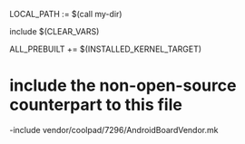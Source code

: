 LOCAL_PATH := $(call my-dir)

include $(CLEAR_VARS)

ALL_PREBUILT += $(INSTALLED_KERNEL_TARGET)

# include the non-open-source counterpart to this file
-include vendor/coolpad/7296/AndroidBoardVendor.mk
